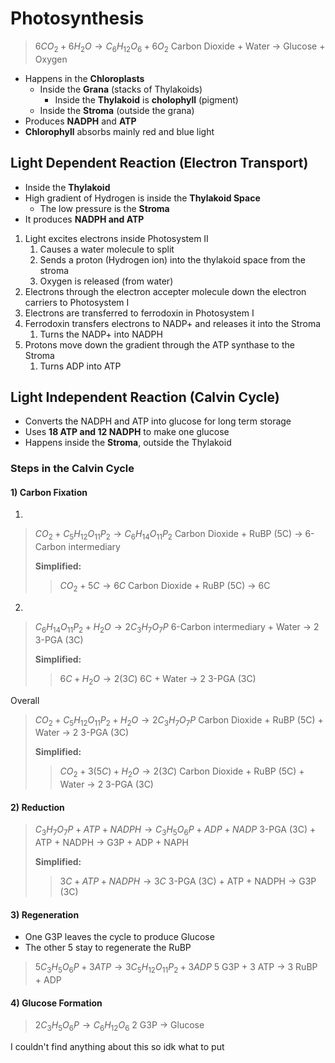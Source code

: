 # Photosynthesis
> $6CO_2 + 6H_2O \rightarrow C_6H_{12}O_6 + 6O_2$
> Carbon Dioxide + Water -> Glucose + Oxygen

- Happens in the **Chloroplasts**
	- Inside the **Grana** (stacks of Thylakoids)
		- Inside the **Thylakoid** is **cholophyll** (pigment)
	- Inside the **Stroma** (outside the grana)
- Produces **NADPH** and **ATP**
- **Chlorophyll** absorbs mainly red and blue light

## Light Dependent Reaction (Electron Transport)
- Inside the **Thylakoid**
- High gradient of Hydrogen is inside the **Thylakoid Space**
	- The low pressure is the **Stroma**
- It produces **NADPH and ATP**
1. Light excites electrons inside Photosystem II
	1. Causes a water molecule to split
	2. Sends a proton (Hydrogen ion) into the thylakoid space from the stroma
	3. Oxygen is released (from water)
2. Electrons through the electron accepter molecule down the electron carriers to Photosystem I
3. Electrons are transferred to ferrodoxin in Photosystem I
4. Ferrodoxin transfers electrons to NADP+ and releases it into the Stroma
	1. Turns the NADP+ into NADPH
5. Protons move down the gradient through the ATP synthase to the Stroma
	1. Turns ADP into ATP

## Light Independent Reaction (Calvin Cycle)
- Converts the NADPH and ATP into glucose for long term storage
- Uses **18 ATP and 12 NADPH** to make one glucose
- Happens inside the **Stroma**, outside the Thylakoid

### Steps in the Calvin Cycle
#### 1) Carbon Fixation
1) 
> $CO_2 + C_5H_{12}O_{11}P_2 \rightarrow C_6H_{14}O_{11}P_2$
> Carbon Dioxide + RuBP (5C) -> 6-Carbon intermediary
>
>**Simplified:**
>> $CO_2 + 5C \rightarrow 6C$
>> Carbon Dioxide + RuBP (5C) -> 6C
2) 
> $C_6H_{14}O_{11}P_2 + H_2O \rightarrow 2C_3H_7O_7P$
> 6-Carbon intermediary + Water -> 2 3-PGA (3C)
>
>**Simplified:**
>> $6C + H_2O \rightarrow 2(3C)$
>> 6C +  Water -> 2 3-PGA (3C)

Overall
> $CO_2 + C_5H_{12}O_{11}P_2 + H_2O \rightarrow 2C_3H_7O_7P$
> Carbon Dioxide + RuBP (5C) + Water -> 2 3-PGA (3C)
>
>**Simplified:**
>> $CO_2 + 3(5C) + H_2O \rightarrow 2(3C)$
>> Carbon Dioxide + RuBP (5C) + Water -> 2 3-PGA (3C)

#### 2) Reduction
> $C_3H_7O_7P + ATP + NADPH \rightarrow C_3H_5O_6P + ADP + NADP$
> 3-PGA (3C) + ATP + NADPH -> G3P + ADP + NAPH
>
>**Simplified:**
>> $3C + ATP + NADPH \rightarrow 3C$
>> 3-PGA (3C) + ATP + NADPH -> G3P (3C)

#### 3) Regeneration
- One G3P leaves the cycle to produce Glucose
- The other 5 stay to regenerate the RuBP

> $5C_3H_5O_6P + 3ATP \rightarrow 3C_5H_{12}O_{11}P_2 + 3ADP$
> 5 G3P + 3 ATP -> 3 RuBP + ADP

#### 4) Glucose Formation
> $2C_3H_5O_6P \rightarrow C_6H_{12}O_6$
> 2 G3P -> Glucose

I couldn't find anything about this so idk what to put